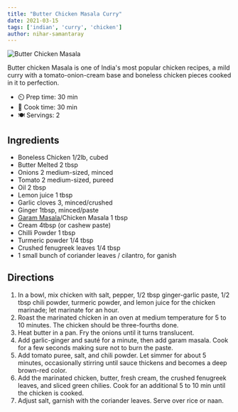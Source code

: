 ```yaml
---
title: "Butter Chicken Masala Curry"
date: 2021-03-15
tags: ['indian', 'curry', 'chicken']
author: nihar-samantaray
---
```


![Butter Chicken Masala](/pix/butter-chicken-masala.avif)

Butter chicken Masala is one of India's most popular chicken recipes, a mild curry with a tomato-onion-cream base and boneless chicken pieces cooked in it to perfection.

- ⏲️ Prep time: 30 min
- 🍳 Cook time: 30 min
- 🍽️ Servings: 2

## Ingredients

- Boneless Chicken 1/2lb, cubed
- Butter Melted 2 tbsp
- Onions 2 medium-sized, minced
- Tomato 2 medium-sized, pureed
- Oil 2 tbsp
- Lemon juice 1 tbsp
- Garlic cloves 3, minced/crushed
- Ginger 1tbsp, minced/paste
- [Garam Masala](/garam-masala)/Chicken Masala 1 tbsp
- Cream 4tbsp (or cashew paste)
- Chilli Powder 1 tbsp
- Turmeric powder 1/4 tbsp
- Crushed fenugreek leaves 1/4 tbsp
- 1 small bunch of coriander leaves / cilantro, for ganish

## Directions

1. In a bowl, mix chicken with salt, pepper, 1/2 tbsp ginger-garlic paste, 1/2 tbsp chili powder, turmeric powder, and lemon juice for the chicken marinade; let marinate for an hour.
2. Roast the marinated chicken in an oven at medium temperature for 5 to 10 minutes. The chicken should be three-fourths done.
3. Heat butter in a pan. Fry the onions until it turns translucent.
4. Add garlic-ginger and sauté for a minute, then add garam masala. Cook for a few seconds making sure not to burn the paste.
5. Add tomato puree, salt, and chili powder. Let simmer for about 5 minutes, occasionally stirring until sauce thickens and becomes a deep brown-red color.
6. Add the marinated chicken, butter, fresh cream, the crushed fenugreek leaves, and sliced green chilies. Cook for an additional 5 to 10 min until the chicken is cooked.
7. Adjust salt, garnish with the coriander leaves. Serve over rice or naan.
